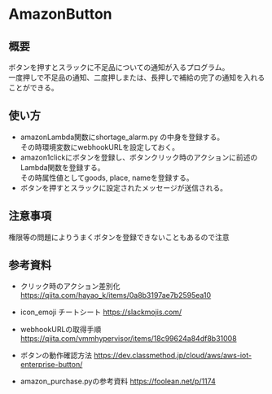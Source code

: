 # AmazonButton
## 概要
ボタンを押すとスラックに不足品についての通知が入るプログラム。  
一度押しで不足品の通知、二度押しまたは、長押しで補給の完了の通知を入れることができる。

## 使い方
- amazonLambda関数にshortage_alarm.py の中身を登録する。  
その時環境変数にwebhookURLを設定しておく。
- amazon1clickにボタンを登録し、ボタンクリック時のアクションに前述のLambda関数を登録する。  
その時属性値としてgoods, place, nameを登録する。
- ボタンを押すとスラックに設定されたメッセージが送信される。

## 注意事項
権限等の問題によりうまくボタンを登録できないこともあるので注意



## 参考資料
- クリック時のアクション差別化
https://qiita.com/hayao_k/items/0a8b3197ae7b2595ea10

- icon_emoji チートシート
https://slackmojis.com/

- webhookURLの取得手順
https://qiita.com/vmmhypervisor/items/18c99624a84df8b31008

- ボタンの動作確認方法
https://dev.classmethod.jp/cloud/aws/aws-iot-enterprise-button/

- amazon_purchase.pyの参考資料
https://foolean.net/p/1174
